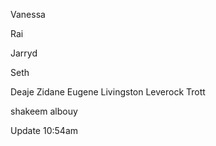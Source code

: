 
Vanessa

Rai

Jarryd

Seth

Deaje Zidane Eugene Livingston Leverock Trott

shakeem albouy
 
Update 10:54am 
